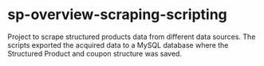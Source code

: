 # sp-overview-scraping-scripting

Project to scrape structured products data from different data sources. The scripts exported the acquired data to a MySQL database where the Structured Product and coupon structure was saved. 
